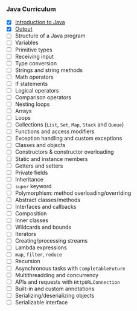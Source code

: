 ### Java Curriculum

- [x] [Introduction to Java](https://raw.githubusercontent.com/CodeWise-CS/codewise-curriculum/refs/heads/main/courses/java/intro-to-java.json)
- [x] [Output](https://raw.githubusercontent.com/CodeWise-CS/codewise-curriculum/refs/heads/main/courses/java/output.json)
- [ ] Structure of a Java program
- [ ] Variables
- [ ] Primitive types
- [ ] Receiving input
- [ ] Type conversion
- [ ] Strings and string methods
- [ ] Math operators
- [ ] If statements
- [ ] Logical operators
- [ ] Comparison operators
- [ ] Nesting loops
- [ ] Arrays
- [ ] Loops
- [ ] Collections (`List`, `Set`, `Map`, `Stack` and `Queue`)
- [ ] Functions and access modifiers
- [ ] Exception handling and custom exceptions
- [ ] Classes and objects
- [ ] Constructors & constructor overloading
- [ ] Static and instance members
- [ ] Getters and setters
- [ ] Private fields
- [ ] Inheritance
- [ ] `super` keyword
- [ ] Polymorphism: method overloading/overriding
- [ ] Abstract classes/methods
- [ ] Interfaces and callbacks
- [ ] Composition
- [ ] Inner classes
- [ ] Wildcards and bounds
- [ ] Iterators
- [ ] Creating/processing streams
- [ ] Lambda expressions
- [ ] `map`, `filter`, `reduce`
- [ ] Recursion
- [ ] Asynchronous tasks with `CompletableFuture`
- [ ] Multithreadding and concurrency
- [ ] APIs and requests with `HttpURLConnection`
- [ ] Built-in and custom annotations
- [ ] Serializing/deserializing objects
- [ ] Serializable interface
